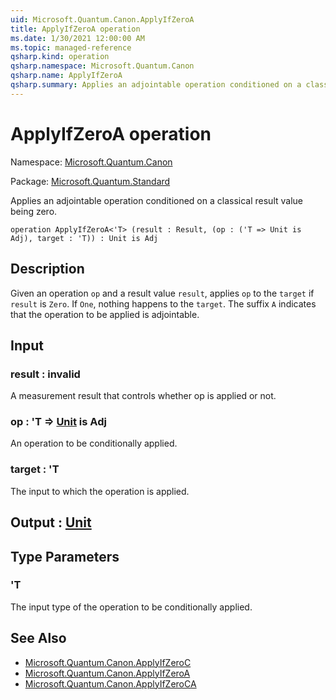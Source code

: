```yaml
---
uid: Microsoft.Quantum.Canon.ApplyIfZeroA
title: ApplyIfZeroA operation
ms.date: 1/30/2021 12:00:00 AM
ms.topic: managed-reference
qsharp.kind: operation
qsharp.namespace: Microsoft.Quantum.Canon
qsharp.name: ApplyIfZeroA
qsharp.summary: Applies an adjointable operation conditioned on a classical result value being zero.
---
```


# ApplyIfZeroA operation

Namespace: [Microsoft.Quantum.Canon](xref:Microsoft.Quantum.Canon)

Package: [Microsoft.Quantum.Standard](https://nuget.org/packages/Microsoft.Quantum.Standard)


Applies an adjointable operation conditioned on a classical result value being zero.

```qsharp
operation ApplyIfZeroA<'T> (result : Result, (op : ('T => Unit is Adj), target : 'T)) : Unit is Adj
```


## Description

Given an operation `op` and a result value `result`, applies `op` to the `target`if `result` is `Zero`. If `One`, nothing happens to the `target`.The suffix `A` indicates that the operation to be applied is adjointable.

## Input

### result : __invalid<Result>__

A measurement result that controls whether op is applied or not.


### op : 'T => [Unit](xref:microsoft.quantum.lang-ref.unit)  is Adj

An operation to be conditionally applied.


### target : 'T

The input to which the operation is applied.



## Output : [Unit](xref:microsoft.quantum.lang-ref.unit)



## Type Parameters

### 'T

The input type of the operation to be conditionally applied.

## See Also

- [Microsoft.Quantum.Canon.ApplyIfZeroC](xref:Microsoft.Quantum.Canon.ApplyIfZeroC)
- [Microsoft.Quantum.Canon.ApplyIfZeroA](xref:Microsoft.Quantum.Canon.ApplyIfZeroA)
- [Microsoft.Quantum.Canon.ApplyIfZeroCA](xref:Microsoft.Quantum.Canon.ApplyIfZeroCA)
